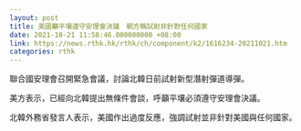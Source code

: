 ```yaml
---
layout: post
title: 美國籲平壤遵守安理會決議　朝方稱試射非針對任何國家
date: 2021-10-21 11:58:46.000000000 +08:00
link: https://news.rthk.hk/rthk/ch/component/k2/1616234-20211021.htm
categories: rthk
---
```


聯合國安理會召開緊急會議，討論北韓日前試射新型潛射彈道導彈。

美方表示，已經向北韓提出無條件會談，呼籲平壤必須遵守安理會決議。

北韓外務省發言人表示，美國作出過度反應，強調試射並非針對美國與任何國家。
